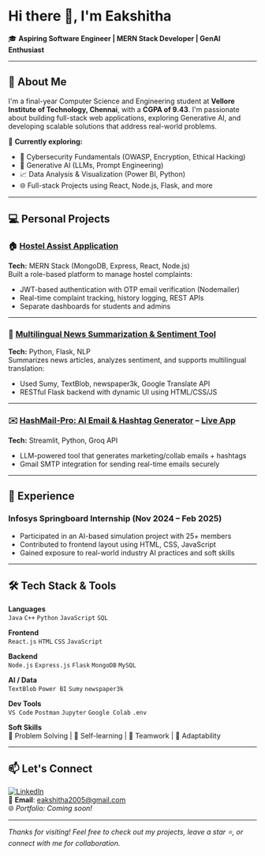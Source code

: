 # Hi there 👋, I'm Eakshitha   
🎓 **Aspiring Software Engineer | MERN Stack Developer | GenAI Enthusiast**

---

## 🧠 About Me

I'm a final-year Computer Science and Engineering student at **Vellore Institute of Technology, Chennai**, with a **CGPA of 9.43**. I'm passionate about building full-stack web applications, exploring Generative AI, and developing scalable solutions that address real-world problems.

🌱 **Currently exploring:**
- 🔐 Cybersecurity Fundamentals (OWASP, Encryption, Ethical Hacking)
- 🤖 Generative AI (LLMs, Prompt Engineering)
- 📈 Data Analysis & Visualization (Power BI, Python)
- 🌐 Full-stack Projects using React, Node.js, Flask, and more

---

## 💻 Personal Projects

### 🏠 [Hostel Assist Application](#)
**Tech:** MERN Stack (MongoDB, Express, React, Node.js)  
Built a role-based platform to manage hostel complaints:
- JWT-based authentication with OTP email verification (Nodemailer)
- Real-time complaint tracking, history logging, REST APIs
- Separate dashboards for students and admins

---

### 📰 [Multilingual News Summarization & Sentiment Tool](#)
**Tech:** Python, Flask, NLP  
Summarizes news articles, analyzes sentiment, and supports multilingual translation:
- Used Sumy, TextBlob, newspaper3k, Google Translate API
- RESTful Flask backend with dynamic UI using HTML/CSS/JS

---

### ✉️ [HashMail-Pro: AI Email & Hashtag Generator](#) – [Live App](#)
**Tech:** Streamlit, Python, Groq API  
- LLM-powered tool that generates marketing/collab emails + hashtags
- Gmail SMTP integration for sending real-time emails securely

---

## 🧪 Experience

### Infosys Springboard Internship (Nov 2024 – Feb 2025)  
- Participated in an AI-based simulation project with 25+ members  
- Contributed to frontend layout using HTML, CSS, JavaScript  
- Gained exposure to real-world industry AI practices and soft skills

---

## 🛠️ Tech Stack & Tools

**Languages**  
`Java` `C++` `Python` `JavaScript` `SQL`

**Frontend**  
`React.js` `HTML` `CSS` `JavaScript`

**Backend**  
`Node.js` `Express.js` `Flask` `MongoDB` `MySQL`

**AI / Data**  
`TextBlob` `Power BI` `Sumy` `newspaper3k`

**Dev Tools**  
`VS Code` `Postman` `Jupyter` `Google Colab` `.env`

**Soft Skills**  
🧠 Problem Solving | 📖 Self-learning | 🤝 Teamwork | 🔁 Adaptability

---



## 📫 Let's Connect

[![LinkedIn](https://img.shields.io/badge/LinkedIn-blue?style=flat&logo=linkedin)](https://www.linkedin.com/in/eakshitha-c-80671927a/)  
📧 **Email**: eakshitha2005@gmail.com  
🌐 *Portfolio: Coming soon!*

---

_Thanks for visiting! Feel free to check out my projects, leave a star ⭐, or connect with me for collaboration._
